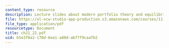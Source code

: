 ```yaml
---
content_type: resource
description: Lecture slides about modern portfolio theory and equilibrium asset pricing.
file: https://ol-ocw-studio-app-production.s3.amazonaws.com/courses/11-432j-real-estate-capital-markets-spring-2007/b5e3f0a2170d6ea1a80dabf7f9caafb2_ch21_22.pdf
file_type: application/pdf
resourcetype: Document
title: ch21_22.pdf
uid: b5e3f0a2-170d-6ea1-a80d-abf7f9caafb2
---
```

